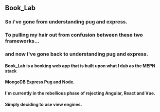 ## Book_Lab
### So i've gone from understanding pug and express.
### To pulling my hair out from confusion between these two frameworks...
### and now i've gone back to understanding pug and express.

#### Book_Lab is a booking web app that is built upon what I dub as the MEPN stack
#### MongoDB Express Pug and Node.
#### I'm currently in the rebellious phase of rejecting Angular, React and Vue. 
#### Simply deciding to use view engines.
